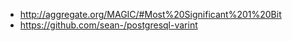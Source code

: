 * http://aggregate.org/MAGIC/#Most%20Significant%201%20Bit
* https://github.com/sean-/postgresql-varint